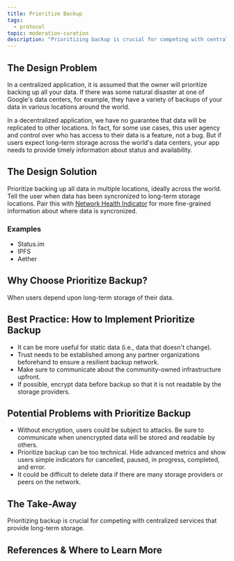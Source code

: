 ```yaml
---
title: Prioritize Backup
tags:
  - protocol
topic: moderation-curation
description: "Prioritizing backup is crucial for competing with centralized services that provide long-term storage."
---
```


## The Design Problem

In a centralized application, it is assumed that the owner will prioritize backing up all your data. If there was some natural disaster at one of Google's data centers, for example, they have a variety of backups of your data in various locations around the world.

In a decentralized application, we have no guarantee that data will be replicated to other locations. In fact, for some use cases, this user agency and control over who has access to their data is a feature, not a bug. But if users expect long-term storage across the world's data centers, your app needs to provide timely information about status and availability.

## The Design Solution

Prioritize backing up all data in multiple locations, ideally across the world. Tell the user when data has been syncronized to long-term storage locations. Pair this with [Network Health Indicator](network-health-indicator.md) for more fine-grained information about where data is syncronized.

### Examples

- Status.im
- IPFS
- Aether

## Why Choose Prioritize Backup?

When users depend upon long-term storage of their data.

## Best Practice: How to Implement Prioritize Backup

- It can be more useful for static data (i.e., data that doesn't change).
- Trust needs to be established among any partner organizations beforehand to ensure a resilient backup network.
- Make sure to communicate about the community-owned infrastructure upfront.
- If possible, encrypt data before backup so that it is not readable by the storage providers.

## Potential Problems with Prioritize Backup

- Without encryption, users could be subject to attacks. Be sure to communicate when unencrypted data will be stored and readable by others.
- Prioritize backup can be too technical. Hide advanced metrics and show users simple indicators for cancelled, paused, in progress, completed, and error.
- It could be difficult to delete data if there are many storage providers or peers on the network.

## The Take-Away

Prioritizing backup is crucial for competing with centralized services that provide long-term storage.

## References & Where to Learn More
